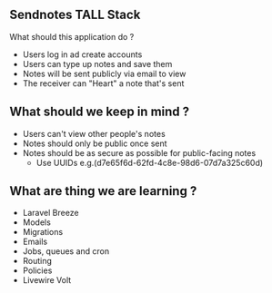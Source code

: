 ## Sendnotes TALL Stack

What should this application do ?

- Users log in ad create accounts
- Users can type up notes and save them
- Notes will be sent publicly via email to view
- The receiver can "Heart" a note that's sent

## What should we keep in mind ?

- Users can't view other people's notes
- Notes should only be public once sent
- Notes should be as secure as possible for public-facing notes
	- Use UUIDs e.g.(d7e65f6d-62fd-4c8e-98d6-07d7a325c60d)

## What are thing we are learning ?

- Laravel Breeze
- Models
- Migrations
- Emails
- Jobs, queues and cron
- Routing
- Policies
- Livewire Volt





